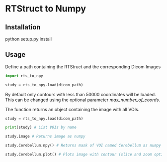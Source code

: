 # RTStruct to Numpy

## Installation

python setup.py install

## Usage

Define a path containing the RTStruct and the corresponding Dicom Images

```python
import rts_to_npy

study = rts_to_npy.load(dicom_path)
```

By default only contours with less than 50000 coordinates will be loaded. This can be changed using the optional parameter *max_number_of_coords*.

The function returns an object containing the image with all VOIs.

```python
study = rts_to_npy.load(dicom_path)

print(study) # List VOIs by name

study.image	# Returns image as numpy

study.Cerebellum.npy() # Returns mask of VOI named Cerebellum as numpy

study.Cerebellum.plot() # Plots image with contour (slice and zoom optional)
```





